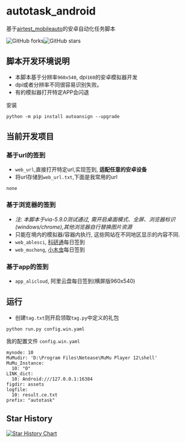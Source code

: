 # autotask_android

基于[airtest_mobileauto](https://pypi.org/project/airtest-mobileauto)的安卓自动化任务脚本

![GitHub forks](https://img.shields.io/github/forks/MobileAutoFlow/autoansign?color=60c5ba&style=for-the-badge)![GitHub stars](https://img.shields.io/github/stars/MobileAutoFlow/autoansign?color=ffd700&style=for-the-badge)


## 脚本开发环境说明
* 本脚本基于分辨率`960x540`, dpi`160`的安卓模拟器开发
* dpi或者分辨率不同很容易识别失败。
* 有的模拟器打开特定APP会闪退

安装

```
python -m pip install autoansign --upgrade
```

## 当前开发项目
### 基于url的签到
* `web_url`,直接打开特定url,实现签到, **适配任意的安卓设备**
* 将url存储到`web_url.txt`,下面是我常用的url
```
none
```

### 基于浏览器的签到
* *注: 本脚本于via-5.9.0测试通过, 需开启桌面模式、全屏、浏览器标识(windows/chrome),其他浏览器自行替换图片资源*
* 只能在境内的模拟器/容器内执行, 这些网站在不同地区显示的内容不同.
* `web_ablesci`, [科研通](https://www.ablesci.com/)每日签到
* `web_muchong`, [小木虫](https://muchong.com/bbs/)每日签到

### 基于app的签到
* `app_alicloud`, 阿里云盘每日签到(横屏版960x540)




## 运行
* 创建`tag.txt`则开启领取`tag.py`中定义的礼包

```
python run.py config.win.yaml
```

我的配置文件 `config.win.yaml`
```
mynode: 10
MuMudir: 'D:\Program Files\Netease\MuMu Player 12\shell'
MuMu_Instance:
  10: "0"
LINK_dict:
  10: Android:///127.0.0.1:16384
figdir: assets
logfile:
  10: result.ce.txt
prefix: "autotask"
```


## Star History

[![Star History Chart](https://api.star-history.com/svg?repos=MobileAutoFlow/autoansign&type=Date)](https://star-history.com/#MobileAutoFlow/autoansign&Date)
